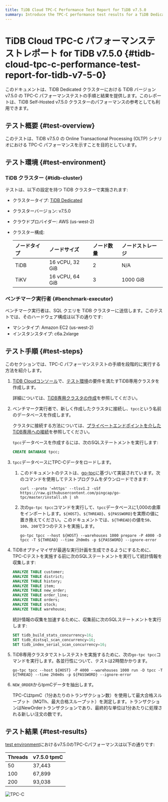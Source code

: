```yaml
---
title: TiDB Cloud TPC-C Performance Test Report for TiDB v7.5.0
summary: Introduce the TPC-C performance test results for a TiDB Dedicated cluster with the TiDB version of v7.5.0.
---
```


# TiDB Cloud TPC-C パフォーマンステストレポート for TiDB v7.5.0 {#tidb-cloud-tpc-c-performance-test-report-for-tidb-v7-5-0}

このドキュメントは、TiDB Dedicated クラスターにおける TiDB バージョン v7.5.0 の TPC-C パフォーマンステストの手順と結果を提供します。このレポートは、TiDB Self-Hosted v7.5.0 クラスターのパフォーマンスの参考としても利用できます。

## テスト概要 {#test-overview}

このテストは、TiDB v7.5.0 の Online Transactional Processing (OLTP) シナリオにおける TPC-C パフォーマンスを示すことを目的としています。

## テスト環境 {#test-environment}

### TiDB クラスター {#tidb-cluster}

テストは、以下の設定を持つ TiDB クラスターで実施されます:

-   クラスタータイプ: [TiDB Dedicated](/tidb-cloud/select-cluster-tier.md#tidb-dedicated)
-   クラスターバージョン: v7.5.0
-   クラウドプロバイダー: AWS (us-west-2)
-   クラスター構成:

    | ノードタイプ | ノードサイズ          | ノード数量 | ノードストレージ |
    | :----- | :-------------- | :---- | :------- |
    | TiDB   | 16 vCPU, 32 GiB | 2     | N/A      |
    | TiKV   | 16 vCPU, 64 GiB | 3     | 1000 GiB |

### ベンチマーク実行者 {#benchmark-executor}

ベンチマーク実行者は、SQL クエリを TiDB クラスターに送信します。このテストでは、そのハードウェア構成は以下の通りです:

-   マシンタイプ: Amazon EC2 (us-west-2)
-   インスタンスタイプ: c6a.2xlarge

## テスト手順 {#test-steps}

このセクションでは、TPC-C パフォーマンステストの手順を段階的に実行する方法を紹介します。

1.  [TiDB Cloudコンソール](https://tidbcloud.com/)で、[テスト環境](#tidb-cluster)の要件を満たすTiDB専用クラスタを作成します。

    詳細については、[TiDB専用クラスタの作成](/tidb-cloud/create-tidb-cluster.md)を参照してください。

2.  ベンチマーク実行者で、新しく作成したクラスタに接続し、`tpcc`という名前のデータベースを作成します。

    クラスタに接続する方法については、[プライベートエンドポイントを介したTiDB専用への接続](/tidb-cloud/set-up-private-endpoint-connections.md)を参照してください。

    `tpcc`データベースを作成するには、次のSQLステートメントを実行します:

    ```sql
    CREATE DATABASE tpcc;
    ```

3.  `tpcc`データベースにTPC-Cデータをロードします。

    1.  このドキュメントのテストは、[go-tpc](https://github.com/pingcap/go-tpc)に基づいて実装されています。次のコマンドを使用してテストプログラムをダウンロードできます:

        ```shell
        curl --proto '=https' --tlsv1.2 -sSf https://raw.githubusercontent.com/pingcap/go-tpc/master/install.sh | sh
        ```

    2.  次の`go-tpc tpcc`コマンドを実行して、`tpcc`データベースに1,000の倉庫をインポートします。`${HOST}`、`${THREAD}`、`${PASSWORD}`を実際の値に置き換えてください。このドキュメントでは、`${THREAD}`の値を`50`、`100`、`200`で3つのテストを実施します。

        ```shell
        go-tpc tpcc --host ${HOST} --warehouses 1000 prepare -P 4000 -D tpcc -T ${THREAD} --time 2h0m0s -p ${PASSWORD} --ignore-error
        ```

4.  TiDBオプティマイザが最適な実行計画を生成できるようにするために、TPC-Cテストを実施する前に次のSQLステートメントを実行して統計情報を収集します:

    ```sql
    ANALYZE TABLE customer;
    ANALYZE TABLE district;
    ANALYZE TABLE history;
    ANALYZE TABLE item;
    ANALYZE TABLE new_order;
    ANALYZE TABLE order_line;
    ANALYZE TABLE orders;
    ANALYZE TABLE stock;
    ANALYZE TABLE warehouse;
    ```

    統計情報の収集を加速するために、収集前に次のSQLステートメントを実行します:

    ```sql
    SET tidb_build_stats_concurrency=16;
    SET tidb_distsql_scan_concurrency=16;
    SET tidb_index_serial_scan_concurrency=16;
    ```

5.  TiDB専用クラスタでストレステストを実施するために、次の`go-tpc tpcc`コマンドを実行します。各並行性について、テストは2時間かかります。

    ```shell
    go-tpc tpcc --host ${HOST} -P 4000 --warehouses 1000 run -D tpcc -T ${THREAD} --time 2h0m0s -p ${PASSWORD} --ignore-error
    ```

6.  `NEW_ORDER`からtpmCデータを抽出します。

    TPC-CはtpmC（1分あたりのトランザクション数）を使用して最大合格スループット（MQTh、最大合格スループット）を測定します。トランザクションはNewOrderトランザクションであり、最終的な単位は1分あたりに処理される新しい注文の数です。

## テスト結果 {#test-results}

[test environment](#test-environment)におけるv7.5.0のTPC-Cパフォーマンスは以下の通りです:

| Threads | v7.5.0 tpmC |
| :------ | :---------- |
| 50      | 37,443      |
| 100     | 67,899      |
| 200     | 93,038      |

![TPC-C](/media/tidb-cloud/v7.5.0_tpcc.png)
